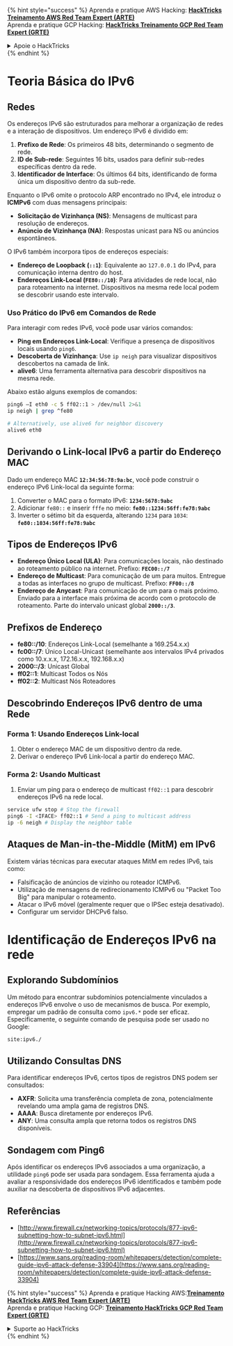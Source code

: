 {% hint style="success" %}
Aprenda e pratique AWS Hacking: <img src="/.gitbook/assets/arte.png" alt="" data-size="line">[**HackTricks Treinamento AWS Red Team Expert (ARTE)**](https://training.hacktricks.xyz/courses/arte)<img src="/.gitbook/assets/arte.png" alt="" data-size="line">\
Aprenda e pratique GCP Hacking: <img src="/.gitbook/assets/grte.png" alt="" data-size="line">[**HackTricks Treinamento GCP Red Team Expert (GRTE)**<img src="/.gitbook/assets/grte.png" alt="" data-size="line">](https://training.hacktricks.xyz/courses/grte)

<details>

<summary>Apoie o HackTricks</summary>

* Verifique os [**planos de assinatura**](https://github.com/sponsors/carlospolop)!
* **Junte-se ao** 💬 [**grupo Discord**](https://discord.gg/hRep4RUj7f) ou ao [**grupo telegram**](https://t.me/peass) ou **siga-nos** no **Twitter** 🐦 [**@hacktricks\_live**](https://twitter.com/hacktricks\_live)**.**
* **Compartilhe truques de hacking enviando PRs para os repositórios** [**HackTricks**](https://github.com/carlospolop/hacktricks) e [**HackTricks Cloud**](https://github.com/carlospolop/hacktricks-cloud).

</details>
{% endhint %}


# Teoria Básica do IPv6

## Redes

Os endereços IPv6 são estruturados para melhorar a organização de redes e a interação de dispositivos. Um endereço IPv6 é dividido em:

1. **Prefixo de Rede**: Os primeiros 48 bits, determinando o segmento de rede.
2. **ID de Sub-rede**: Seguintes 16 bits, usados para definir sub-redes específicas dentro da rede.
3. **Identificador de Interface**: Os últimos 64 bits, identificando de forma única um dispositivo dentro da sub-rede.

Enquanto o IPv6 omite o protocolo ARP encontrado no IPv4, ele introduz o **ICMPv6** com duas mensagens principais:
- **Solicitação de Vizinhança (NS)**: Mensagens de multicast para resolução de endereços.
- **Anúncio de Vizinhança (NA)**: Respostas unicast para NS ou anúncios espontâneos.

O IPv6 também incorpora tipos de endereços especiais:
- **Endereço de Loopback (`::1`)**: Equivalente ao `127.0.0.1` do IPv4, para comunicação interna dentro do host.
- **Endereços Link-Local (`FE80::/10`)**: Para atividades de rede local, não para roteamento na internet. Dispositivos na mesma rede local podem se descobrir usando este intervalo.

### Uso Prático do IPv6 em Comandos de Rede

Para interagir com redes IPv6, você pode usar vários comandos:
- **Ping em Endereços Link-Local**: Verifique a presença de dispositivos locais usando `ping6`.
- **Descoberta de Vizinhança**: Use `ip neigh` para visualizar dispositivos descobertos na camada de link.
- **alive6**: Uma ferramenta alternativa para descobrir dispositivos na mesma rede.

Abaixo estão alguns exemplos de comandos:
```bash
ping6 –I eth0 -c 5 ff02::1 > /dev/null 2>&1
ip neigh | grep ^fe80

# Alternatively, use alive6 for neighbor discovery
alive6 eth0
```
## **Derivando o Link-local IPv6 a partir do Endereço MAC**

Dado um endereço MAC **`12:34:56:78:9a:bc`**, você pode construir o endereço IPv6 Link-local da seguinte forma:

1. Converter o MAC para o formato IPv6: **`1234:5678:9abc`**
2. Adicionar `fe80::` e inserir `fffe` no meio: **`fe80::1234:56ff:fe78:9abc`**
3. Inverter o sétimo bit da esquerda, alterando `1234` para `1034`: **`fe80::1034:56ff:fe78:9abc`**

## **Tipos de Endereços IPv6**

- **Endereço Único Local (ULA)**: Para comunicações locais, não destinado ao roteamento público na internet. Prefixo: **`FEC00::/7`**
- **Endereço de Multicast**: Para comunicação de um para muitos. Entregue a todas as interfaces no grupo de multicast. Prefixo: **`FF00::/8`**
- **Endereço de Anycast**: Para comunicação de um para o mais próximo. Enviado para a interface mais próxima de acordo com o protocolo de roteamento. Parte do intervalo unicast global **`2000::/3`**.

## **Prefixos de Endereço**
- **fe80::/10**: Endereços Link-Local (semelhante a 169.254.x.x)
- **fc00::/7**: Único Local-Unicast (semelhante aos intervalos IPv4 privados como 10.x.x.x, 172.16.x.x, 192.168.x.x)
- **2000::/3**: Unicast Global
- **ff02::1**: Multicast Todos os Nós
- **ff02::2**: Multicast Nós Roteadores

## **Descobrindo Endereços IPv6 dentro de uma Rede**

### Forma 1: Usando Endereços Link-local
1. Obter o endereço MAC de um dispositivo dentro da rede.
2. Derivar o endereço IPv6 Link-local a partir do endereço MAC.

### Forma 2: Usando Multicast
1. Enviar um ping para o endereço de multicast `ff02::1` para descobrir endereços IPv6 na rede local.
```bash
service ufw stop # Stop the firewall
ping6 -I <IFACE> ff02::1 # Send a ping to multicast address
ip -6 neigh # Display the neighbor table
```
## Ataques de Man-in-the-Middle (MitM) em IPv6
Existem várias técnicas para executar ataques MitM em redes IPv6, tais como:

- Falsificação de anúncios de vizinho ou roteador ICMPv6.
- Utilização de mensagens de redirecionamento ICMPv6 ou "Packet Too Big" para manipular o roteamento.
- Atacar o IPv6 móvel (geralmente requer que o IPSec esteja desativado).
- Configurar um servidor DHCPv6 falso.


# Identificação de Endereços IPv6 na rede

## Explorando Subdomínios
Um método para encontrar subdomínios potencialmente vinculados a endereços IPv6 envolve o uso de mecanismos de busca. Por exemplo, empregar um padrão de consulta como `ipv6.*` pode ser eficaz. Especificamente, o seguinte comando de pesquisa pode ser usado no Google:
```bash
site:ipv6./
```
## Utilizando Consultas DNS
Para identificar endereços IPv6, certos tipos de registros DNS podem ser consultados:
- **AXFR**: Solicita uma transferência completa de zona, potencialmente revelando uma ampla gama de registros DNS.
- **AAAA**: Busca diretamente por endereços IPv6.
- **ANY**: Uma consulta ampla que retorna todos os registros DNS disponíveis.

## Sondagem com Ping6
Após identificar os endereços IPv6 associados a uma organização, a utilidade `ping6` pode ser usada para sondagem. Essa ferramenta ajuda a avaliar a responsividade dos endereços IPv6 identificados e também pode auxiliar na descoberta de dispositivos IPv6 adjacentes.


## Referências

* [http://www.firewall.cx/networking-topics/protocols/877-ipv6-subnetting-how-to-subnet-ipv6.html](http://www.firewall.cx/networking-topics/protocols/877-ipv6-subnetting-how-to-subnet-ipv6.html)
* [https://www.sans.org/reading-room/whitepapers/detection/complete-guide-ipv6-attack-defense-33904](https://www.sans.org/reading-room/whitepapers/detection/complete-guide-ipv6-attack-defense-33904)


{% hint style="success" %}
Aprenda e pratique Hacking AWS:<img src="/.gitbook/assets/arte.png" alt="" data-size="line">[**Treinamento HackTricks AWS Red Team Expert (ARTE)**](https://training.hacktricks.xyz/courses/arte)<img src="/.gitbook/assets/arte.png" alt="" data-size="line">\
Aprenda e pratique Hacking GCP: <img src="/.gitbook/assets/grte.png" alt="" data-size="line">[**Treinamento HackTricks GCP Red Team Expert (GRTE)**<img src="/.gitbook/assets/grte.png" alt="" data-size="line">](https://training.hacktricks.xyz/courses/grte)

<details>

<summary>Suporte ao HackTricks</summary>

* Confira os [**planos de assinatura**](https://github.com/sponsors/carlospolop)!
* **Junte-se ao** 💬 [**grupo Discord**](https://discord.gg/hRep4RUj7f) ou ao [**grupo telegram**](https://t.me/peass) ou **siga-nos** no **Twitter** 🐦 [**@hacktricks\_live**](https://twitter.com/hacktricks\_live)**.**
* **Compartilhe truques de hacking enviando PRs para os repositórios** [**HackTricks**](https://github.com/carlospolop/hacktricks) e [**HackTricks Cloud**](https://github.com/carlospolop/hacktricks-cloud).

</details>
{% endhint %}
